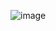 ![image](https://github.com/pulg0/laboratorio-1/assets/162224053/d779e411-5eb4-486d-9773-9ea8fd12ba41)
